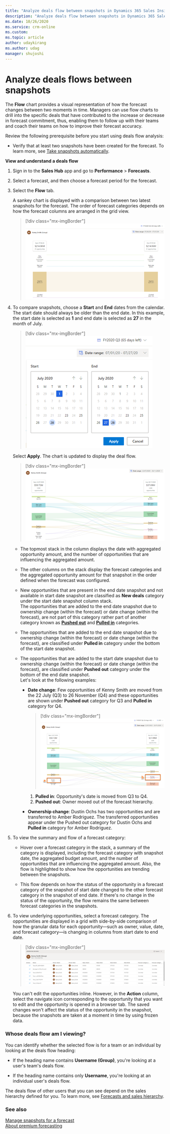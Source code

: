 ```yaml
---	
title: "Analyze deals flow between snapshots in Dynamics 365 Sales Insights | MicrosoftDocs"	
description: "Analyze deals flow between snapshots in Dynamics 365 Sales Insights."	
ms.date: 10/26/2020	
ms.service: crm-online
ms.custom: 	
ms.topic: article	
author: udaykirang	
ms.author: udag	
manager: shujoshi	
---	
```


# Analyze deals flows between snapshots	

The **Flow** chart provides a visual representation of how the forecast changes between two moments in time. Managers can use flow charts to drill into the specific deals that have contributed to the increase or decrease in forecast commitment, thus, enabling them to follow up with their teams and coach their teams on how to improve their forecast accuracy.	

Review the following prerequisite before you start using deals flow analysis:	

- Verify that at least two snapshots have been created for the forecast. To learn more, see [Take snapshots automatically](manage-snapshots-forecast.md).	

**View and understand a deals flow**	

1.	Sign in to the **Sales Hub** app and go to **Performance** > **Forecasts**.	

2.	Select a forecast, and then choose a forecast period for the forecast.	

3.	Select the **Flow** tab.	

    A sankey chart is displayed with a comparison between two latest snapshots for the forecast. The order of forecast categories depends on how the forecast columns are arranged in the grid view.	

    > [!div class="mx-imgBorder"]	
    > ![Deal flown sankey chart](media/predictive-forecasting-deal-flow-sankey-chart.png "Deal flown sankey chart") 

4.	To compare snapshots, choose a **Start** and **End** dates from the calendar. The start date should always be older than the end date. In this example, the start date is selected as **1** and end date is selected as **27** in the month of July.	

    > [!div class="mx-imgBorder"]	
    > ![Select start and end date](media/predictive-forecasting-deal-flow-select-start-end-date.png "Select start and end date")	
 	
    Select **Apply**. The chart is updated to display the deal flow.	
    > [!div class="mx-imgBorder"]	
    > ![Deal flow chart between dates](media/predictive-forecasting-deal-flow-chart-between-dates.png "Deal flow chart between dates")    	
 	
    - The topmost stack in the column displays the date with aggregated opportunity amount, and the number of opportunities that are influencing the aggregated amount.	
    
    - The other columns on the stack display the forecast categories and the aggregated opportunity amount for that snapshot in the order defined when the forecast was configured.	

    - New opportunities that are present in the end date snapshot and not available in start date snapshot are classified as **New deals** category under the start date snapshot column stack.    
        The opportunities that are added to the end date snapshot due to ownership change (within the forecast) or date change (within the forecast), are not part of this category rather part of another category known as [**Pushed out**](#pushed-out) and [**Pulled in**](#pulled-in) categories. 	
    
    - <a name="pulled-in"></a>The opportunities that are added to the end date snapshot due to ownership change (within the forecast) or date change (within the forecast), are classified under **Pulled in** category under the bottom of the start date snapshot.   
    
    - <a name="pushed-out"></a>The opportunities that are added to the start date snapshot due to ownership change (within the forecast) or date change (within the forecast), are classified under **Pushed out** category under the bottom of the end date snapshot.   
        Let's look at the following examples:    
        - **Date change**: Few opportunities of Kenny Smith are moved from the 22 July (Q3) to 26 November (Q4) and these opportunities are shown under **Pushed out** category for Q3 and **Pulled in** category for Q4.     

            > [!div class="mx-imgBorder"]	
            > ![Example for pulled in and pushed out](media/predictive-forecasting-deal-flow-chart-kenny-smith.png "Example for pulled in and pushed out")    

            1. **Pulled in**: Opportunity's date is moved from Q3 to Q4.   
            2. **Pushed out**: Owner moved out of the forecast hierarchy.     
        
        - **Ownership change**: Dustin Ochs has two opportunities and are transferred to Amber Rodriguez. The transferred opportunities appear under the Pushed out category for Dustin Ochs and **Pulled in** category for Amber Rodriguez.   
	
5.	To view the summary and flow of a forecast category:	

    -	Hover over a forecast category in the stack, a summary of the category is displayed, including the forecast category with snapshot date, the aggregated budget amount, and the number of opportunities that are influencing the aggregated amount. Also, the flow is highlighted to show how the opportunities are trending between the snapshots.	

    -	This flow depends on how the status of the opportunity in a forecast category of the snapshot of start date changed to the other forecast category in the snapshot of end date. If there's no change in the status of the opportunity, the flow remains the same between forecast categories in the snapshots.	

6.	To view underlying opportunities, select a forecast category. The opportunities are displayed in a grid with side-by-side comparison of how the granular data for each opportunity—such as owner, value, date, and forecast category—is changing in columns from start date to end date.	

    > [!div class="mx-imgBorder"]	
    > ![Underlying opportunities of a forecast category](media/predictive-forecasting-deal-underlying-opportunities-forecast-category.png "Underlying opportunities of a forecast category")	

    You can't edit the opportunities inline. However, in the **Action** column, select the navigate icon corresponding to the opportunity that you want to edit and the opportunity is opened in a browser tab. The saved changes won't affect the status of the opportunity in the snapshot, because the snapshots are taken at a moment in time by using frozen data.	

### Whose deals flow am I viewing?	

You can identify whether the selected flow is for a team or an individual by looking at the deals flow heading:	

-	If the heading name contains **Username (Group)**, you're looking at a user's team's deals flow.	

-	If the heading name contains only **Username**, you're looking at an individual user's deals flow.	

The deals flow of other users that you can see depend on the sales hierarchy defined for you. To learn more, see [Forecasts and sales hierarchy](https://docs.microsoft.com/dynamics365/sales-enterprise/view-forecasts#forecasts-and-sales-hierarchy).	


### See also	

[Manage snapshots for a forecast](manage-snapshots-forecast.md)<br>	
[About premium forecasting](configure-premium-forecasting.md)
